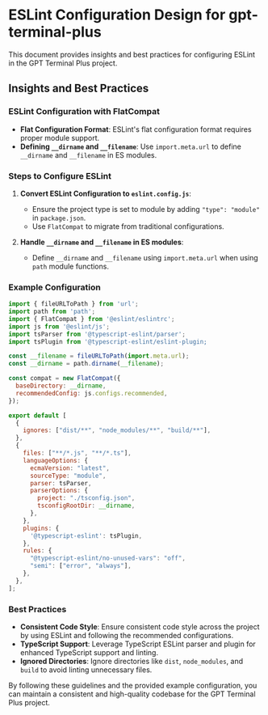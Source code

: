 # ESLint Configuration Design for gpt-terminal-plus

This document provides insights and best practices for configuring ESLint in the GPT Terminal Plus project.

## Insights and Best Practices

### ESLint Configuration with FlatCompat

- **Flat Configuration Format**: ESLint's flat configuration format requires proper module support.
- **Defining `__dirname` and `__filename`**: Use `import.meta.url` to define `__dirname` and `__filename` in ES modules.

### Steps to Configure ESLint

1. **Convert ESLint Configuration to `eslint.config.js`**:
    - Ensure the project type is set to module by adding `"type": "module"` in `package.json`.
    - Use `FlatCompat` to migrate from traditional configurations.

2. **Handle `__dirname` and `__filename` in ES modules**:
    - Define `__dirname` and `__filename` using `import.meta.url` when using `path` module functions.

### Example Configuration

```javascript
import { fileURLToPath } from 'url';
import path from 'path';
import { FlatCompat } from '@eslint/eslintrc';
import js from '@eslint/js';
import tsParser from '@typescript-eslint/parser';
import tsPlugin from '@typescript-eslint/eslint-plugin;

const __filename = fileURLToPath(import.meta.url);
const __dirname = path.dirname(__filename);

const compat = new FlatCompat({
  baseDirectory: __dirname,
  recommendedConfig: js.configs.recommended,
});

export default [
  {
    ignores: ["dist/**", "node_modules/**", "build/**"],
  },
  {
    files: ["**/*.js", "**/*.ts"],
    languageOptions: {
      ecmaVersion: "latest",
      sourceType: "module",
      parser: tsParser,
      parserOptions: {
        project: "./tsconfig.json",
        tsconfigRootDir: __dirname,
      },
    },
    plugins: {
      '@typescript-eslint': tsPlugin,
    },
    rules: {
      "@typescript-eslint/no-unused-vars": "off",
      "semi": ["error", "always"],
    },
  },
];
```

### Best Practices

- **Consistent Code Style**: Ensure consistent code style across the project by using ESLint and following the recommended configurations.
- **TypeScript Support**: Leverage TypeScript ESLint parser and plugin for enhanced TypeScript support and linting.
- **Ignored Directories**: Ignore directories like `dist`, `node_modules`, and `build` to avoid linting unnecessary files.

By following these guidelines and the provided example configuration, you can maintain a consistent and high-quality codebase for the GPT Terminal Plus project.
